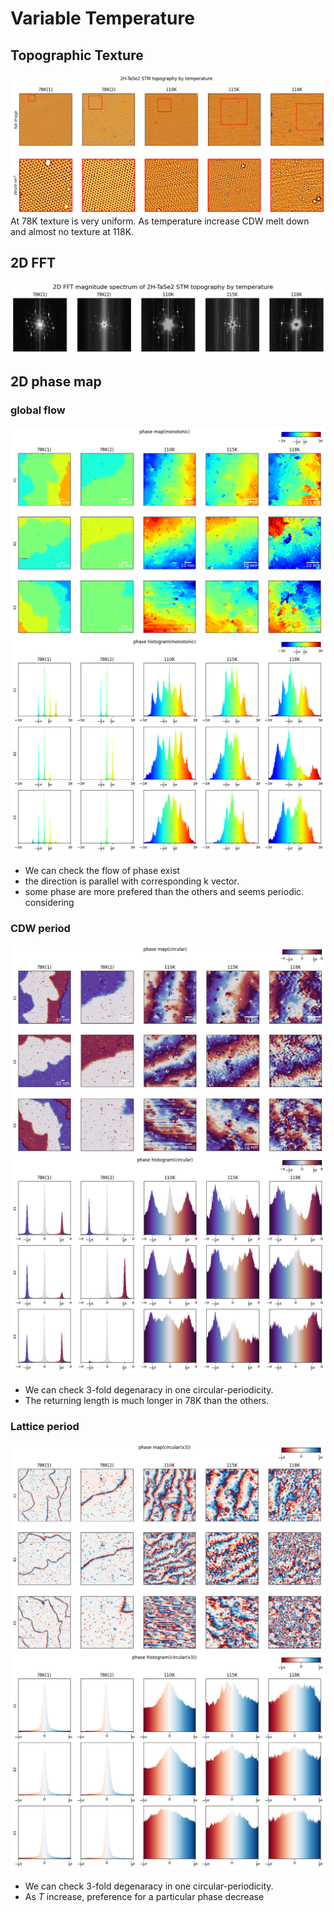 # Variable Temperature
## Topographic Texture
![topography_by_T](image.png)
At 78K texture is very uniform. As temperature increase CDW melt down and almost no texture at 118K.
## 2D FFT
![alt text](image-1.png)

## 2D phase map
### global flow
![alt text](image-8.png)
![alt text](image-9.png)
- We can check the flow of phase exist
- the direction is parallel with corresponding k vector.
- some phase are more prefered than the others and seems periodic.
considering
### CDW period
![alt text](image-10.png)
![alt text](image-11.png)
- We can check 3-fold degenaracy in one circular-periodicity.
- The returning length is much longer in 78K than the others.
### Lattice period
![alt text](image-12.png)
![alt text](image-13.png)
- We can check 3-fold degenaracy in one circular-periodicity.
- As $T$ increase, preference for a particular phase decrease